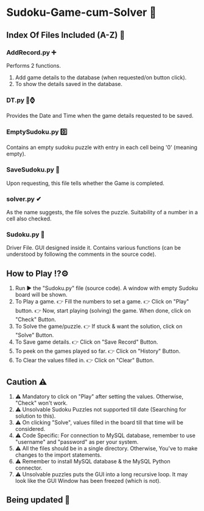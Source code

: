 # Sudoku-Game-cum-Solver 🧩
## Index Of Files Included (A-Z) 🧾
### AddRecord.py ➕
Performs 2 functions. 
1. Add game details to the database (when requested/on button click).
2. To show the details saved in the database.
### DT.py 📅⌚
Provides the Date and Time when the game details requested to be saved.
### EmptySudoku.py 0️⃣
Contains an empty sudoku puzzle with entry in each cell being '0' (meaning empty).
### SaveSudoku.py 💾
Upon requesting, this file tells whether the Game is completed. 
### solver.py ✔
As the name suggests, the file solves the puzzle. Suitability of a number in a cell also checked.
### Sudoku.py 🧩
Driver File. GUI designed inside it. Contains various functions (can be understood by following the comments in the source code).

## How to Play ⁉⚙
1. Run ▶ the "Sudoku.py" file (source code). A window with empty Sudoku board will be shown.
2. To Play a game.
👉 Fill the numbers to set a game.
👉 Click on "Play" button.
👉 Now, start playing (solving) the game. When done, click on "Check" Button.
3. To Solve the game/puzzle.
👉 If stuck & want the solution, click on "Solve" Button.
4. To Save game details.
👉 Click on "Save Record" Button.
5. To peek on the games played so far.
👉 Click on "History" Button.
6. To Clear the values filled in.
👉 Click on "Clear" Button.

## Caution ⚠
1. ⚠ Mandatory to click on "Play" after setting the values. Otherwise, "Check" won't work.
2. ⚠ Unsolvable Sudoku Puzzles not supported till date (Searching for solution to this).
3. ⚠ On clicking "Solve", values filled in the board till that time will be considered.
4. ⚠ Code Specific: For connection to MySQL database, remember to use "username" and "password" as per your system.
5. ⚠ All the files should be in a single directory. Otherwise, You've to make changes to the import statements.
6. ⚠ Remember to install MySQL database & the MySQL Python connector.
7. ⚠ Unsolvable puzzles puts the GUI into a long recursive loop. It may look like the GUI Window has been freezed (which is not).
## Being updated 💬
